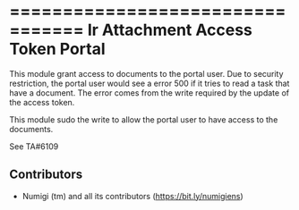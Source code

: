 =================================
Ir Attachment Access Token Portal
=================================
This module grant access to documents to the portal user.
Due to security restriction, the portal user would see a error 500 if it tries to 
read a task that have a document.
The error comes from the write required by the update of the access token.

This module sudo the write to allow the portal user to have access to the documents.

See TA#6109


Contributors
------------
* Numigi (tm) and all its contributors (https://bit.ly/numigiens)
